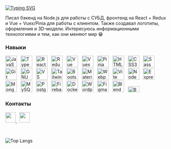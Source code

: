 [![Typing SVG](https://readme-typing-svg.demolab.com?font=Montserrat&weight=700&size=24&duration=2500&pause=500&color=00A0FF&vCenter=true&width=435&lines=%D0%9F%D1%80%D0%B8%D0%B2%D0%B5%D1%82+%F0%9F%91%8B+%D0%9C%D0%B5%D0%BD%D1%8F+%D0%B7%D0%BE%D0%B2%D1%83%D1%82+%D0%94%D0%B0%D0%BD%D0%B8%D0%B8%D0%BB;%D0%AF+%D0%B2%D0%B5%D0%B1-%D1%80%D0%B0%D0%B7%D1%80%D0%B0%D0%B1%D0%BE%D1%82%D1%87%D0%B8%D0%BA)](https://git.io/typing-svg)

Писал бэкенд на Node.js для работы с СУБД, фронтенд на React + Redux и Vue + Vuex/Pinia для работы с клиентом. Также создавал логотипы, оформления и 3D-модели. Интересуюсь информационными технологиями и тем, как они меняют мир 😁

### Навыки

<p align="left">
<a href="https://developer.mozilla.org/en-US/docs/Web/JavaScript" target="_blank" rel="noreferrer"><img src="https://upload.wikimedia.org/wikipedia/commons/9/99/Unofficial_JavaScript_logo_2.svg" width="36" height="36" alt="JavaScript" title="JavaScript" /></a> &nbsp <a href="https://www.typescriptlang.org/" target="_blank" rel="noreferrer"><img src="https://raw.githubusercontent.com/danielcranney/readme-generator/main/public/icons/skills/typescript-colored.svg" width="36" height="36" alt="TypeScript" title="TypeScript" /></a> &nbsp <a href="https://reactjs.org/" target="_blank" rel="noreferrer"><img src="https://raw.githubusercontent.com/danielcranney/readme-generator/main/public/icons/skills/react-colored.svg" width="36" height="36" alt="React" title="React" /></a> &nbsp <a href="https://redux.js.org/" target="_blank" rel="noreferrer"><img src="https://raw.githubusercontent.com/danielcranney/readme-generator/main/public/icons/skills/redux-colored.svg" width="36" height="36" alt="Redux" title="Redux" /></a> &nbsp <a href="https://vuejs.org/" target="_blank" rel="noreferrer"><img src="https://raw.githubusercontent.com/danielcranney/readme-generator/main/public/icons/skills/vuejs-colored.svg" width="36" height="36" alt="Vue" title="Vue" /></a> &nbsp <a href="https://vuex.vuejs.org" target="_blank" rel="noreferrer"><img src="https://cdn.worldvectorlogo.com/logos/vuex-1.svg" width="36" height="36" alt="Vuex" title="Vuex" /></a> &nbsp <a href="https://pinia.vuejs.org" target="_blank" rel="noreferrer"><img src="https://cdn.worldvectorlogo.com/logos/pinia-1.svg" width="36" height="36" alt="Pinia" title="Pinia" /></a> &nbsp <a href="https://developer.mozilla.org/en-US/docs/Glossary/HTML5" target="_blank" rel="noreferrer"><img src="https://raw.githubusercontent.com/danielcranney/readme-generator/main/public/icons/skills/html5-colored.svg" width="36" height="36" alt="HTML5" title="HTML5" /></a> &nbsp <a href="https://www.w3.org/TR/CSS/#css" target="_blank" rel="noreferrer"><img src="https://raw.githubusercontent.com/danielcranney/readme-generator/main/public/icons/skills/css3-colored.svg" width="36" height="36" alt="CSS3" title="CSS3" /></a> &nbsp <a href="https://sass-lang.com/" target="_blank" rel="noreferrer"><img src="https://raw.githubusercontent.com/danielcranney/readme-generator/main/public/icons/skills/sass-colored.svg" width="36" height="36" alt="Sass" title="Sass" /></a> &nbsp <a href="https://git-scm.com/" target="_blank" rel="noreferrer"><img src="https://raw.githubusercontent.com/danielcranney/readme-generator/main/public/icons/skills/git-colored.svg" width="36" height="36" alt="Git" title="Git" /></a> &nbsp <a href="https://www.gnu.org/software/bash/" target="_blank" rel="noreferrer"><img src="https://d33wubrfki0l68.cloudfront.net/7c8561d6a2795e512d1f3165ed7edd9405419968/ad392/img/symbol/svg/full_colored_light.svg" width="36" height="36" alt="GNU Bash" title="GNU Bash" /></a> &nbsp <a href="https://code.visualstudio.com/" target="_blank" rel="noreferrer"><img src="https://upload.wikimedia.org/wikipedia/commons/thumb/9/9a/Visual_Studio_Code_1.35_icon.svg/1024px-Visual_Studio_Code_1.35_icon.svg.png?20210804221519" width="36" height="36" alt="VS Code" title="VS Code" /></a> &nbsp <a href="https://tailwindcss.com/" target="_blank" rel="noreferrer"><img src="https://raw.githubusercontent.com/danielcranney/readme-generator/main/public/icons/skills/tailwindcss-colored.svg" width="36" height="36" alt="TailwindCSS" title="TailwindCSS" /></a> &nbsp <a href="https://getbootstrap.com/" target="_blank" rel="noreferrer"><img src="https://raw.githubusercontent.com/danielcranney/readme-generator/main/public/icons/skills/bootstrap-colored.svg" width="36" height="36" alt="Bootstrap" title="Bootstrap" /></a> &nbsp <a href="https://mui.com/" target="_blank" rel="noreferrer"><img src="https://raw.githubusercontent.com/danielcranney/readme-generator/main/public/icons/skills/materialui-colored.svg" width="36" height="36" alt="Material UI" title="Material UI" /></a> &nbsp <a href="https://webpack.js.org/" target="_blank" rel="noreferrer"><img src="https://raw.githubusercontent.com/danielcranney/readme-generator/main/public/icons/skills/webpack-colored.svg" width="36" height="36" alt="Webpack" title="Webpack" /></a> &nbsp <a href="https://vitejs.dev/" target="_blank" rel="noreferrer"><img src="https://raw.githubusercontent.com/danielcranney/readme-generator/main/public/icons/skills/vite-colored.svg" width="36" height="36" alt="Vite" title="Vite" /></a> &nbsp <a href="https://nodejs.org/en/" target="_blank" rel="noreferrer"><img src="https://raw.githubusercontent.com/danielcranney/readme-generator/main/public/icons/skills/nodejs-colored.svg" width="36" height="36" alt="NodeJS" title="NodeJS" /></a> &nbsp <a href="https://expressjs.com/" target="_blank" rel="noreferrer"><img src="https://img.icons8.com/?size=512&id=9Gfx4Dfxl0JK&format=png" width="36" height="36" alt="Express" title="Express" /></a> &nbsp <a href="https://www.mongodb.com/" target="_blank" rel="noreferrer"><img src="https://raw.githubusercontent.com/danielcranney/readme-generator/main/public/icons/skills/mongodb-colored.svg" width="36" height="36" alt="MongoDB" title="MongoDB" /></a> &nbsp <a href="https://www.mysql.com/" target="_blank" rel="noreferrer"><img src="https://raw.githubusercontent.com/danielcranney/readme-generator/main/public/icons/skills/mysql-colored.svg" width="36" height="36" alt="MySQL" title="MySQL" /></a> &nbsp <a href="https://www.postgresql.org/" target="_blank" rel="noreferrer"><img src="https://raw.githubusercontent.com/danielcranney/readme-generator/main/public/icons/skills/postgresql-colored.svg" width="36" height="36" alt="PostgreSQL" title="PostgreSQL" /></a> &nbsp <a href="https://firebase.google.com/" target="_blank" rel="noreferrer"><img src="https://raw.githubusercontent.com/danielcranney/readme-generator/main/public/icons/skills/firebase-colored.svg" width="36" height="36" alt="Firebase" title="Firebase" /></a> &nbsp <a href="https://www.docker.com/" target="_blank" rel="noreferrer"><img src="https://raw.githubusercontent.com/danielcranney/readme-generator/main/public/icons/skills/docker-colored.svg" width="36" height="36" alt="Docker" title="Docker" /></a> &nbsp <a href="https://wordpress.com" target="_blank" rel="noreferrer"><img src="https://raw.githubusercontent.com/danielcranney/readme-generator/main/public/icons/skills/wordpress-colored.svg" width="36" height="36" alt="Wordpress" title="Wordpress" /></a> &nbsp <a href="https://www.figma.com/" target="_blank" rel="noreferrer"><img src="https://raw.githubusercontent.com/danielcranney/readme-generator/main/public/icons/skills/figma-colored.svg" width="36" height="36" alt="Figma" title="Figma" /></a> &nbsp <a href="https://www.blender.org/" target="_blank" rel="noreferrer"><img src="https://raw.githubusercontent.com/danielcranney/readme-generator/main/public/icons/skills/blender-colored.svg" width="36" height="36" alt="Blender" title="Blender" /></a> &nbsp <a href="https://babeljs.io/" target="_blank" rel="noreferrer"><img src="https://upload.wikimedia.org/wikipedia/commons/thumb/0/02/Babel_Logo.svg/1024px-Babel_Logo.svg.png" width="36" height="18" alt="Babel" title="Babel" /></a> </p>

### Контакты

<p align="left">
<a href="mailto:dopadevv@gmail.com" target="_blank" rel="noreferrer" title="Mail"> <picture> <source media="(prefers-color-scheme: dark)" srcset="https://cdn.iconscout.com/icon/free/png-512/free-mail-icon-download-in-svg-png-gif-file-formats--email-message-inbox-app-ios-14-pack-user-interface-icons-2365225.png?f=webp&w=512" /> <source media="(prefers-color-scheme: light)" srcset="https://raw.githubusercontent.com/danielcranney/readme-generator/main/public/icons/socials/github.svg" /> <img src="https://raw.githubusercontent.com/danielcranney/readme-generator/main/public/icons/socials/github.svg" width="32" height="32" /> </picture> </a> &nbsp <a href="https://t.me/dopadev" target="_blank" rel="noreferrer" title="Telegram"> <picture> <source media="(prefers-color-scheme: dark)" srcset="https://upload.wikimedia.org/wikipedia/commons/thumb/8/83/Telegram_2019_Logo.svg/1024px-Telegram_2019_Logo.svg.png" /> <source media="(prefers-color-scheme: light)" srcset="https://raw.githubusercontent.com/danielcranney/readme-generator/main/public/icons/socials/github.svg" /> <img src="https://raw.githubusercontent.com/danielcranney/readme-generator/main/public/icons/socials/github.svg" width="32" height="32" /> </picture> </a> </p>

<br>

![Top Langs](https://github-readme-stats.vercel.app/api/top-langs/?username=dopadev&theme=dark)
